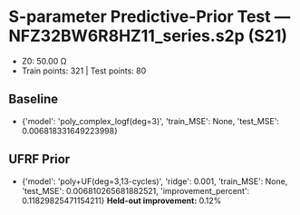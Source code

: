 # S-parameter Predictive-Prior Test — NFZ32BW6R8HZ11_series.s2p (S21)
- Z0: 50.00 Ω
- Train points: 321  |  Test points: 80

## Baseline
- {'model': 'poly_complex_logf(deg=3)', 'train_MSE': None, 'test_MSE': 0.006818331649223998}

## UFRF Prior
- {'model': 'poly+UF(deg=3,13-cycles)', 'ridge': 0.001, 'train_MSE': None, 'test_MSE': 0.006810265681882521, 'improvement_percent': 0.11829825471154211}
**Held-out improvement:** 0.12%